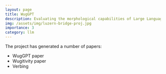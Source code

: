 ```yaml
---
layout: page
title: WugGPT
description: Evaluating the morphological capabilities of Large Language Models
img: /assets/img/luzern-bridge-proj.jpg
importance: 3
category: llm
---
```


The project has generated a number of papers:

- WugGPT paper
- Wugitivity paper
- Verbing